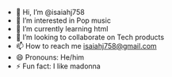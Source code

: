 - 👋 Hi, I’m @isaiahj758
- 👀 I’m interested in Pop music
- 🌱 I’m currently learning html
- 💞️ I’m looking to collaborate on Tech products
- 📫 How to reach me isaiahj758@gmail.com
- 😄 Pronouns: He/him 
- ⚡ Fun fact: I like madonna

<!---
isaiahj758/isaiahj758 is a ✨ special ✨ repository because its `README.md` (this file) appears on your GitHub profile.
You can click the Preview link to take a look at your changes.
--->

